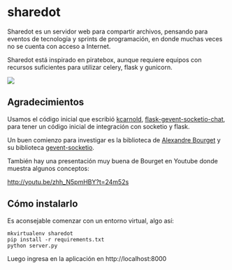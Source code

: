 sharedot
========

Sharedot es un servidor web para compartir archivos, pensando para eventos de
tecnología y sprints de programación, en donde muchas veces no se cuenta con
acceso a Internet.

Sharedot está inspirado en piratebox, aunque requiere equipos con recursos
suficientes para utilizar celery, flask y gunicorn.

![](https://raw.github.com/hugoruscitti/sharedot/master/preview.png)


Agradecimientos
---------------

Usamos el código inicial que escribió [kcarnold](https://github.com/kcarnold),
[flask-gevent-socketio-chat](https://github.com/kcarnold/flask-gevent-socketio-chat),
para tener un código inicial de integración con socketio y flask.


Un buen comienzo para investigar es la biblioteca de 
[Alexandre Bourget](https://github.com/abourget) y su biblioteca
[gevent-socketio](https://github.com/abourget/gevent-socketio).

También hay una presentación muy buena de Bourget en Youtube donde muestra
algunos conceptos:

http://youtu.be/zhh_N5pmHBY?t=24m52s

Cómo instalarlo
---------------

Es aconsejable comenzar con un entorno virtual, algo así:

    mkvirtualenv sharedot
    pip install -r requirements.txt
    python server.py

Luego ingresa en la aplicación en http://localhost:8000
